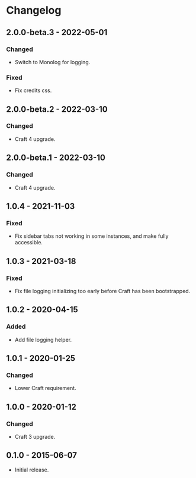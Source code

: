 # Changelog

## 2.0.0-beta.3 - 2022-05-01

### Changed
- Switch to Monolog for logging.

### Fixed
- Fix credits css.

## 2.0.0-beta.2 - 2022-03-10

### Changed
- Craft 4 upgrade.

## 2.0.0-beta.1 - 2022-03-10

### Changed
- Craft 4 upgrade.

## 1.0.4 - 2021-11-03

### Fixed
- Fix sidebar tabs not working in some instances, and make fully accessible.

## 1.0.3 - 2021-03-18

### Fixed
- Fix file logging initializing too early before Craft has been bootstrapped.

## 1.0.2 - 2020-04-15

### Added
- Add file logging helper.

## 1.0.1 - 2020-01-25

### Changed
- Lower Craft requirement.

## 1.0.0 - 2020-01-12

### Changed
- Craft 3 upgrade.

## 0.1.0 - 2015-06-07

- Initial release.
